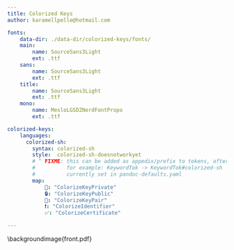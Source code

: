 ```yaml
---
title: Colorized Keys
author: karamellpelle@hotmail.com

fonts:
    data-dir: ./data-dir/colorized-keys/fonts/
    main:
        name: SourceSans3Light
        ext: .ttf
    sans: 
        name: SourceSans3Light
        ext: .ttf
    title:
        name: SourceSans3Light
        ext: .ttf
    mono:
        name: MesloLGSDZNerdFontPropo
        ext: .ttf

colorized-keys:
    languages:
      colorized-sh:
        syntax: colorized-sh
        style:  colorized-sh-doesnotworkyet
        # ^ FIXME: this can be added as appedix/prefix to tokens, after creating macros using styleToLaTeX/HTML.
        #          for example: KeywordTok -> KeywordTok#colorized-sh
        #          currently set in pandoc-defaults.yaml
        map:
            🔑: "ColorizeKeyPrivate"
            🔒: "ColorizeKeyPublic"
            🔐: "ColorizeKeyPair"
            ❗: "ColorizeIdentifier"
            ✅: "ColorizeCertificate"

---
```


\backgroundimage{front.pdf}

